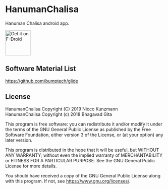 # HanumanChalisa
Hanuman Chalisa android app.

[<img src="https://fdroid.gitlab.io/artwork/badge/get-it-on.png"
     alt="Get it on F-Droid"
     height="80">](https://f-droid.org/packages/com.github.niccokunzmann.hanumanchalisa/)

## Software Material List

https://github.com/bumptech/glide

## License


HanumanChalisa Copyright (C) 2019  Nicco Kunzmann  
HanumanChalisa Copyright (c) 2018 Bhagavad Gita

This program is free software: you can redistribute it and/or modify
it under the terms of the GNU General Public License as published by
the Free Software Foundation, either version 3 of the License, or
(at your option) any later version.

This program is distributed in the hope that it will be useful,
but WITHOUT ANY WARRANTY; without even the implied warranty of
MERCHANTABILITY or FITNESS FOR A PARTICULAR PURPOSE.  See the
GNU General Public License for more details.

You should have received a copy of the GNU General Public License
along with this program.  If not, see <https://www.gnu.org/licenses/>.
